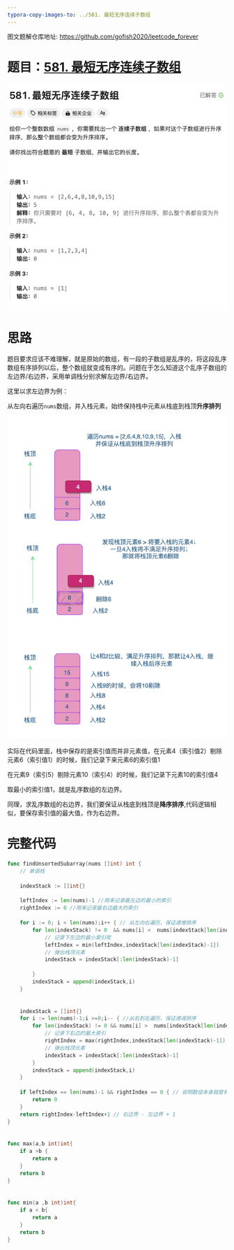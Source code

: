 ```yaml
---
typora-copy-images-to: ../581. 最短无序连续子数组
---
```


图文题解仓库地址: https://github.com/gofish2020/leetcode_forever

# 题目：[581. 最短无序连续子数组](https://leetcode.cn/problems/shortest-unsorted-continuous-subarray/)

![](./image-20231112203612143.png)

# 思路

题目要求应该不难理解，就是原始的数组，有一段的子数组是乱序的，将这段乱序数组有序排列以后，整个数组就变成有序的。问题在于怎么知道这个乱序子数组的左边界/右边界，采用单调栈分别求解左边界/右边界。

这里以求左边界为例：

从左向右遍历`nums`数组，并入栈元素，始终保持栈中元素从栈底到栈顶**升序排列**

![image-20231112210845135](./image-20231112210845135.png)

实际在代码里面，栈中保存的是索引值而并非元素值，在元素4（索引值2）剔除元素6（索引值1）的时候，我们记录下来元素6的索引值1

在元素9（索引5）剔除元素10（索引4）的时候，我们记录下元素10的索引值4

取最小的索引值1，就是乱序数组的左边界。

同理，求乱序数组的右边界，我们要保证从栈底到栈顶是**降序排序**,代码逻辑相似，要保存索引值的最大值，作为右边界。

# 完整代码

```go
func findUnsortedSubarray(nums []int) int {
    // 单调栈
    
    indexStack := []int{} 

    leftIndex := len(nums)-1 //用来记录最左边的最小的索引
    rightIndex := 0 //用来记录最右边最大的索引
  
    for i := 0; i < len(nums);i++ { // 从左向右遍历，保证递增排序
        for len(indexStack) != 0  && nums[i] <  nums[indexStack[len(indexStack)-1]] { // 因为递增，新入栈元素nums[i] 按理应该更大
            // 记录下左边的最小索引呢
            leftIndex = min(leftIndex,indexStack[len(indexStack)-1])
            // 弹出栈顶元素
            indexStack = indexStack[:len(indexStack)-1]
            
        } 
        indexStack = append(indexStack,i)
    }

   
    indexStack = []int{} 
    for i := len(nums)-1;i >=0;i-- { //从右到左遍历，保证递减排序
        for len(indexStack) != 0 && nums[i] >  nums[indexStack[len(indexStack)-1]] { // 因为递减排序，新入栈元素按理应该更小
          	// 记录下右边的最大索引
            rightIndex = max(rightIndex,indexStack[len(indexStack)-1])
            // 弹出栈顶元素
            indexStack = indexStack[:len(indexStack)-1]
        }
        indexStack = append(indexStack,i)
    }

    if leftIndex == len(nums)-1 && rightIndex == 0 { // 说明数组本身就是有序，不存在乱序
        return 0
    }
    return rightIndex-leftIndex+1 // 右边界 - 左边界 + 1
}


func max(a,b int)int{
    if a >b {
        return a
    }
    return b
}


func min(a ,b int)int{
    if a < b{
        return a
    }
    return b
}
```





